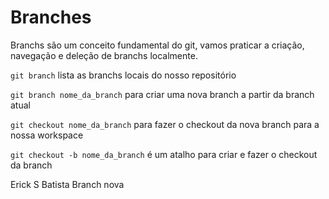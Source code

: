 # Branches

Branchs são um conceito fundamental do git, vamos praticar a criação, navegação e deleção de branchs localmente.

`git branch` lista as branchs locais do nosso repositório

`git branch nome_da_branch` para criar uma nova branch a partir da branch atual

`git checkout nome_da_branch` para fazer o checkout da nova branch para a nossa workspace

`git checkout -b nome_da_branch` é um atalho para criar e fazer o checkout da branch

Erick S Batista Branch nova
